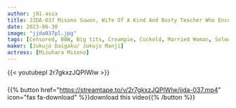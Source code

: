 ```yaml
---
author: j91.asia
title: JJDA-037 Misono Suwon, Wife Of A Kind And Busty Teacher Who Encourages Me Who Is Unemployed
date: 2023-06-30
image: "jjda037pl.jpg"
tags: [Censored, BBW, Big tits, Creampie, Cuckold, Married Woman, Solowork]
maker: [Jukujo Daigaku/ Jukujo Manji]
actress: [Mizuhara Misono]
---
```



{{< youtubepl 2r7gkxzJQPIWlw >}}
###

{{% button href="https://streamtape.to/v/2r7gkxzJQPIWlw/jjda-037.mp4" icon="fas fa-download" %}}download this video{{% /button %}}

